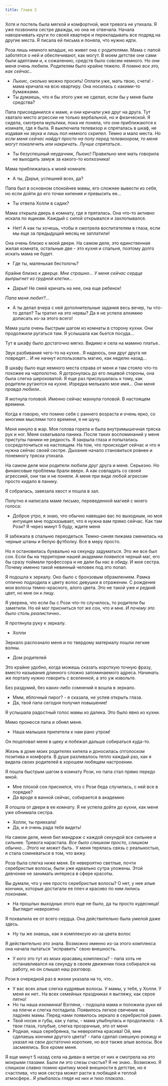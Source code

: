 ```yaml
---
title: Глава 2
---
```


Хотя и постель была мягкой и комфортной, моя тревога не утихала. Я уже позвонила сестре дважды, но она не отвечала.
Начала наворачивать круги по своей квартире и перекладывать все подряд на другие места. Я писала ей письма и поняла, что
нужно идти.

Роза лишь немного младше, но живет она с родителями. Мама с папой заботятся о ней и обеспечивают, как могут. В моем
детстве они сами были адептами и, к сожалению, средств было совсем немного. Но они меня очень любили. Родителям было
крайне тяжело. _Я помню все это, как сейчас.._

- Льюис, сколько можно просить! Оплати уже, мать твою, счета! - мама кричала на всю квартиру. Она носилась с какими-то
  бумажками.
- Ты думаешь, что я бы этого уже не сделал, если бы у меня были средства?

Папа присоединился к маме, и они кричали уже друг на друга. Тут хватало место агрессии не только вербальной, но и
физической. Я сидела, смотрела мультики, пока не поняла, что они приближаются к комнате, где я была. Я выключила
телевизор и спряталась в шкаф, не издавая ни звука и лишь пол немного скрипел. Темно и мало места. _Но если меня сейчас
найдут просто на полу перед телевизором, то меня могут покалечить или накричать. Лучше спрятаться.._

- Ты безуспешный неудачник, Льюис! Правильно мне мать говорила не выходить замуж за какого-то колхозника!

Мама приближалась к моей комнате.

- А ты, Дарья, успешней всех, да?

Папа был в основном спокойнее мамы, его сложнее вывести из себя, но если дойти до его точки кипения и превысить ее…

- Ты отвела Холли в садик?

Мама открыла дверь в комнату, где я пряталась. Она что-то активно искала по ящикам. Каждый с силой открывался и
захлопывался.

- Нет! А как ты хочешь, чтобы я смотрела воспитателям в глаза, если мы еще за предыдущий месяц не заплатили!

Она очень близко к моей двери. На самом деле, это единственная жилая комната, остальные две - это кухня и спальня,
поэтому долго искать мама не будет.

- Где ты, маленькая бестолочь?

Крайне близко к дверце. _Мне страшно… У меня сейчас сердце выпрыгнет из грудной клетки…_

- Дарья! Не смей кричать на нее, она еще ребенок!

_Папа меня любит?..._

- А ты делал вчера с ней дополнительные задания весь вечер, ты что-то делал? Ты тратил на это нервы? Да я не успела
  алхимию дописать из-за этого всего!

Мама ушла очень быстрым шагом из комнаты в сторону кухни. Они продолжили ругаться там. Я услышала как бьется посуда…

Тут в шкафу было достаточно мягко. Видимо я села на мамино платье..

Звук разбивания чего-то на кухне.. Я надеюсь, они друг друга не повредят… И не начнут использовать магию, как неделю
назад…

В шкафу было еще немного места справа от меня и там стояло что-то похожее на чарполотно. Я дотронулась до его лицевой
стороны, она была слегка шероховатой. Я еще раз прислушалась к тому, как родители ругаются на кухне. Изредка мелькало
мое имя… _Они меня правда любили.._

Я мотнула головой. Именно сейчас махнула головой. В настоящем времени.

Когда я говорю, что помню себя с раннего возраста и очень ярко, со многими мыслями того времени, я не шучу.

Меня кинуло в жар. Моя голова горела и была внутримышечная тряска рук и ног. Меня охватывала паника. После таких
воспоминаний у меня приступы паники не редкость. Я закрыла глаза и попыталась сосредоточиться на настоящем. На том, что
происходит сейчас и что я нужна сейчас своей сестре. Дыхание начало становиться ровнее и понемногу тряска утихала.

На самом деле мои родители любили друг друга и меня. Серьезно. Но финансовые проблемы брали вверх. А как совладать со 
своей агрессией, они так и не поняли. А меня при виде любой агрессии просто кидало в панику.

Я собралась, завязала хвост и пошла в зал.

Попутно я написала маме письмо, переведенной магией с моего голоса:

- Доброе утро, я знаю, что обычно навещаю вас по выходным, но моя интуиция мне подсказывает, что я нужна вам прямо
  сейчас. Как там Рози? Я через минут 5 буду, ждите меня

Я забежала в спальню переодеться. Темно-синяя пижама сменилась на черные штаны и белую футболку. Все в меру просто.

Но я остановилась буквально на секунду задуматься. Это же все был сон. Если бы на территории нашей академии появился
черный маг, его бы сразу поймали профессора и не дали бы нас в обиду. И моя сестра. Почему именно такой невинный человек
под это попал.

Я подошла к зеркалу. Оно было с бронзовым обрамлением. Рамка отлично подходила к цвету волос девушки в отражении. С
рождения мои волосы темно-красного, алого цвета. Это не такой уже и редкий цвет, но мне он к лицу.

Я уверена, что если бы с Рози что-то случилось, то родители бы заметили. Но ей мог присниться тот же сон, что и мне. _И
почему это было столь реалистично.._

Я протянула руку к зеркалу.

- Холли

Зеркало распознало меня и по твердому материалу пошли легкие волны.

- Дом родителей

Это крайне удобно, когда можешь сказать короткую точную фразу, вместо называния длинного сложно запоминаемого адреса.
Начинать же порталу нужно говорить с вселенной, а это уж извольте.

Без раздумий, без каких-либо сомнений я вошла в зеркало.

- Ммм, яблочный пирог? - я сказала, не успев открыть глаза.
- Да, твой папа сегодня получил повышение!

Я услышала радостный голос мамы из далека. Это было явно из кухни.

Мимо пронесся папа и обнял меня.

- Наша малышка прилетела к нам рано утром!

Он поцеловал меня в щеку и побежал дальше собираться куда-то.

Жизнь в доме моих родителях кипела и доносилась отголоском позитива и комфорта. В душе разливалось тепло каждый раз, как
я видела своих родителей в хорошем любящем настроении.

Я пошла быстрым шагом в комнату Рози, но папа стал прямо передо мной.

- Мне плохой сон приснился, что с Рози беда случилась, с ней все в порядке?
- Да вроде в ванной сейчас, собирается в академию

Я отошла от двери в ее комнату. Я не успела дойти до кухни, как меня уже обнимала сестра.

- Холли, ты приехала!
- Да, и я очень рада тебя видеть!

На самом деле, меня бил мандраж с каждой секундой все сильнее и сильнее. Тревога нарастала. _Все было слишком просто,
слишком обычно… Этого не может быть.._ У меня терялась связь с реальностью, я стала сомневаться в том, что вижу.

Роза была слегка ниже меня. Ее невероятно светлые, почти серебристые волосы, были уже идеально сутра уложены. Этой
девчонке не занимать интереса в сфере красоты.

Вы думали, что у нее просто серебристые волосы? О нет, у нее алые кончики, которые достигали ее плеч и красиво по ним
лились локонами.

- На прошлых выходных этого еще не было, да ты просто кудесница! Выглядит невероятно

Я похвалила ее от всего сердца. Она действительно была умелой даже здесь.

- Ну ты же знаешь, как я комплексую из-за цвета волос

Я действительно это знала. Возможно именно из-за этого комплекса она начала пытаться “исправить” свою внешность.

- У кого это тут из моих красавиц комплексы? - папа хоть не останавливался на секунду в своем движении пока собирался на
  работу, но он слышал наш разговор.

Рози в очередной раз в жизни указала на то, что..

- У вас всех алые слегка кудрявые волосы. У мамы, у тебя, у Холли. У меня их нет.. На всех семейных праздниках я выгляжу,
  как серое пятно!
- Но ты наша изюминка! Взгляни, - подошла мама и положила руки ей на плечи и слегка погладила. Появилось легкое свечение
  на ладонях мамы. Перед нами появилось зеркало в серебристой раме.
- Твой носик и губы, как у папы, - мама улыбнулась и продолжила: - А твои глаза, голубые, слегка прозрачные, это от меня
- Родная, наша серебрянка, ты невероятна красива! Ой, мне сделаешь кончики другого цвета? - папа сделал смешную рожицу и
  указал на свои достаточно короткие, но все также алые волосы. Все засмеялись. Все кроме меня.

Я еще минут 5 назад села на диван в метре от них и смотрела на это мокрыми глазами. Были ли это слезы счастья? Я не
знаю.. Возможно. Я слишком славно помню критику моей внешности в детстве, но я счастлива, что моя сестра может расти в
любящей и теплой атмосфере.. _Я улыбалась глядя на них и тихо плакала.._

